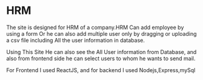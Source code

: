 # HRM
The site is designed for HRM of a company.HRM Can add employee by using a form Or he can also add multiple user only by dragging or uploading a csv file including All the user information in database.

Using This Site He can also see the All User information from Database, and also from frontend side he can select users to whom he wants to send mail.

For Frontend I used ReactJS, and for backend I used Nodejs,Express,mySql
